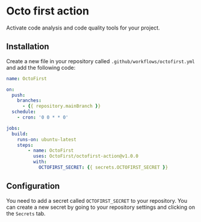 # Octo first action

Activate code analysis and code quality tools for your project.

## Installation

Create a new file in your repository called `.github/workflows/octofirst.yml` and add the following code:

```yaml
name: OctoFirst

on:
  push:
    branches:
      - {{ repository.mainBranch }}
  schedule:
    - cron: '0 0 * * 0'

jobs:
  build:
    runs-on: ubuntu-latest
    steps:
        - name: OctoFirst
          uses: OctoFirst/octofirst-action@v1.0.0
          with:
            OCTOFIRST_SECRET: {{ secrets.OCTOFIRST_SECRET }}
```

## Configuration

You need to add a secret called `OCTOFIRST_SECRET` to your repository. You can create a new secret by going to your repository settings and clicking on the `Secrets` tab.